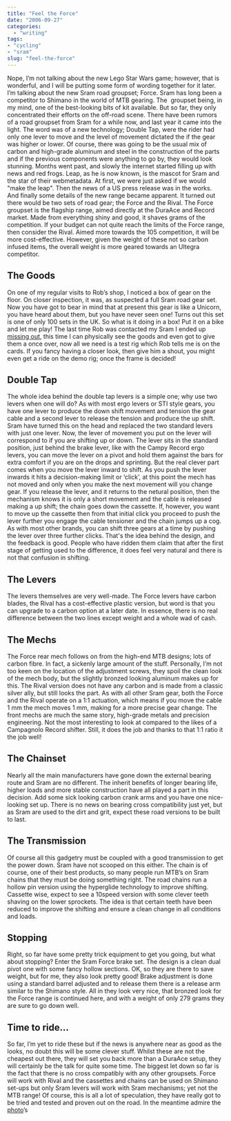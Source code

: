 ```yaml
---
title: "Feel the Force"
date: "2006-09-27"
categories:
  - "writing"
tags:
- "cycling"
- "sram"
slug: "feel-the-force"
---
```


 <!-- [![Sram Force][image-1]][1] -->

Nope, I’m not talking about the new Lego Star Wars game; however, that is wonderful, and I will be putting some form of wording together for it later. I’m talking about the new Sram road groupset; Force. Sram has long been a competitor to Shimano in the world of MTB gearing. The <!-- [![X0](https://adamchamberlin.info/wp-content/uploads/2006/09/x0.jpg "X0") --> groupset being, in my mind, one of the best-looking bits of kit available. But so far, they only concentrated their efforts on the off-road scene. There have been rumors of a road groupset from Sram for a while now, and last year it came into the light. The word was of a new technology; Double Tap, were the rider had only one lever to move and the level of movement dictated the if the gear was higher or lower. Of course, there was going to be the usual mix of carbon and high-grade aluminum and steel in the construction of the parts and if the previous components were anything to go by, they would look stunning. Months went past, and slowly the internet started filling up with news and red frogs. Leap, as he is now known, is the mascot for Sram and the star of their webmetadata. At first, we were just asked if we would "make the leap". Then the news of a US press release was in the works. And finally some details of the new range became apparent. It turned out there would be two sets of road gear; the Force and the Rival. The Force groupset is the flagship range, aimed directly at the DuraAce and Record market. Made from everything shiny and good, it shaves grams of the competition. If your budget can not quite reach the limits of the Force range, then consider the Rival. Aimed more towards the 105 competition, it will be more cost-effective. However, given the weight of these not so carbon infused items, the overall weight is more geared towards an Ultegra competitor.

## The Goods

 <!-- [![Sram Goodies][image-2]][2] -->

On one of my regular visits to Rob’s shop, I noticed a box of gear on the floor. On closer inspection, it was, as suspected a full Sram road gear set. Now you have got to bear in mind that at present this gear is like a Unicorn, you have heard about them, but you have never seen one! Turns out this set is one of only 100 sets in the UK. So what is it doing in a box! Put it on a bike and let me play! The last time Rob was contacted my Sram I ended up [missing out](https://adamchamberlin.info/2006/05/and-all-i-got-was-this-hat/), this time I can physically see the goods and even got to give them a once over, now all we need is a test rig which Rob tells me is on the cards. If you fancy having a closer look, then give him a shout, you might even get a ride on the demo rig; once the frame is decided!

## Double Tap

The whole idea behind the double tap levers is a simple one; why use two levers when one will do? As with most ergo levers or STI style gears, you have one lever to produce the down shift movement and tension the gear cable and a second lever to release the tension and produce the up shift. Sram have turned this on the head and replaced the two standard levers with just one lever. Now, the lever of movement you put on the lever will correspond to if you are shifting up or down. The lever sits in the standard position, just behind the brake lever, like with the Campy Record ergo levers, you can move the lever on a pivot and hold them against the bars for extra comfort if you are on the drops and sprinting. But the real clever part comes when you move the lever inward to shift. As you push the lever inwards it hits a decision-making limit or ‘click’, at this point the mech has not moved and only when you make the next movement will you change gear. If you release the lever, and it returns to the netural position, then the mechanism knows it is only a short movement and the cable is released making a up shift; the chain goes down the cassette. If, however, you want to move up the cassette then from that initial click you proceed to push the lever further you engage the cable tensioner and the chain jumps up a cog. As with most other brands, you can shift three gears at a time by pushing the lever over three further clicks. That's the idea behind the design, and the feedback is good. People who have ridden them claim that after the first stage of getting used to the difference, it does feel very natural and there is not that confusion in shifting.

## The Levers

 <!-- [![Double Tap][image-3]][4] -->

The levers themselves are very well-made. The Force levers have carbon blades, the Rival has a cost-effective plastic version, but word is that you can upgrade to a carbon option at a later date. In essence, there is no real difference between the two lines except weight and a whole wad of cash.

## The Mechs

 <!-- [![Rear Mech][image-4]][5] -->

 <!-- [![Force][image-5]][6] -->

The Force rear mech follows on from the high-end MTB designs; lots of carbon fibre. In fact, a sickenly large amount of the stuff. Personally, I’m not too keen on the location of the adjustment screws, they spoil the clean look of the mech body, but the slightly bronzed looking aluminum makes up for this. The Rival version does not have any carbon and is made from a classic silver ally, but still looks the part. As with all other Sram gear, both the Force and the Rival operate on a 1:1 actuation, which means if you move the cable 1 mm the mech moves 1 mm, making for a more precise gear change. The front mechs are much the same story, high-grade metals and precision engineering. Not the most interesting to look at compared to the likes of a Campagnolo Record shifter. Still, it does the job and thanks to that 1:1 ratio it the job well!

## The Chainset

 <!-- [![Chainset][image-6]][7] -->

Nearly all the main manufacturers have gone down the external bearing route and Sram are no different. The inherit benefits of longer bearing life, higher loads and more stable construction have all played a part in this decision. Add some sick looking carbon crank arms and you have one nice-looking set up. There is no news on bearing cross compatibility just yet, but as Sram are used to the dirt and grit, expect these road versions to be built to last.

## The Transmission

Of course all this gadgetry must be coupled with a good transmission to get the power down. Sram have not scooped on this either. The chain is of course, one of their best products, so many people run MTB’s on Sram chains that they must be doing something right. The road chains run a hollow pin version using the hyperglide technology to improve shifting. Cassette wise, expect to see a 10speed version with some clever teeth shaving on the lower sprockets. The idea is that certain teeth have been reduced to improve the shifting and ensure a clean change in all conditions and loads.

## Stopping

 <!-- [![Brakes][image-7]][8] -->

Right, so far have some pretty trick equipment to get you going, but what about stopping? Enter the Sram Force brake set. The design is a clean dual pivot one with some fancy hollow sections. OK, so they are there to save weight, but for me, they also look pretty good! Brake adjustment is done using a standard barrel adjusted and to release them there is a release arm similar to the Shimano style. All in they look very nice, that bronzed look for the Force range is continued here, and with a weight of only 279 grams they are sure to go down well.

## Time to ride…

So far, I’m yet to ride these but if the news is anywhere near as good as the looks, no doubt this will be some clever stuff. Whilst these are not the cheapest out there, they will set you back more than a DuraAce setup, they will certainly be the talk for quite some time. The biggest let down so far is the fact that there is no cross compatibly with any other groupsets. Force will work with Rival and the cassettes and chains can be used on Shimano set-ups but only Sram levers will work with Sram mechanisms; yet not the MTB range! Of course, this is all a lot of speculation, they have really got to be tried and tested and proven out on the road. In the meantime admire the [photo](https://www.flickr.com/photos/funkylarma/sets/72157594299560843/)’s
